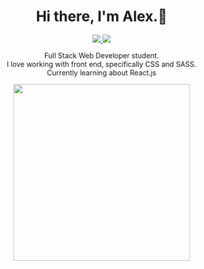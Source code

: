 <h1 align='center'>
  Hi there, I'm Alex.👋
</h1>

<p align='center'>

<a href="https://alexander1262.github.io/React-Portfolio/" target="_blank">
<img src="https://img.shields.io/badge/-Portfolio-yellowgreen?style=for-the-badge&logo=appveyor" />
  </a>
<a href="https://www.linkedin.com/in/alexander-weiss-571356174/" target="_blank">
  <img src="https://img.shields.io/badge/LinkedIn-0077B5?style=for-the-badge&logo=linkedin&logoColor=white" />
</a>
</p>


<p align="center">
 Full Stack Web Developer student.<br>
 I love working with front end, specifically CSS and SASS.<br>
 Currently learning about React.js
    </p>
    
<p align='center'>    
<a href="#"><img src="https://github-readme-stats.vercel.app/api/top-langs/?username=alexander1262&theme=dark" width="350"></a>
</p>
<!--
**alexander1262/alexander1262** is a ✨ _special_ ✨ repository because its `README.md` (this file) appears on your GitHub profile.

Here are some ideas to get you started:

- 🔭 I’m currently working on ...
- 🌱 I’m currently learning ...
- 👯 I’m looking to collaborate on ...
- 🤔 I’m looking for help with ...
- 💬 Ask me about ...
- 📫 How to reach me: ...
- 😄 Pronouns: ...
- ⚡ Fun fact: ...
-->
